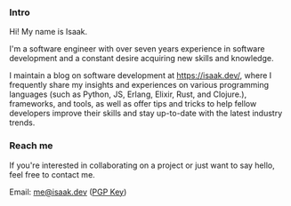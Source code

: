 ### Intro

Hi! My name is Isaak.

I'm a software engineer with over seven years experience in software development and a constant desire acquiring new skills and knowledge.

I maintain a blog on software development at https://isaak.dev/, where I frequently share my insights and experiences on various programming languages (such as Python, JS, Erlang, Elixir, Rust, and Clojure.), frameworks, and tools, as well as offer tips and tricks to help fellow developers improve their skills and stay up-to-date with the latest industry trends.

### Reach me

If you're interested in collaborating on a project or just want to say hello, 
feel free to contact me.

Email: me@isaak.dev ([PGP Key](https://keys.openpgp.org/vks/v1/by-fingerprint/43D7CF7ABD04B9178443CF8A778A732D7666A23A))

